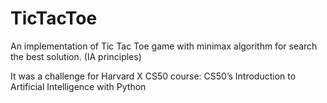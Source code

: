 # TicTacToe
An implementation of Tic Tac Toe game with minimax algorithm for search the best solution. (IA principles)

It was a challenge for Harvard X CS50 course: CS50’s Introduction to Artificial Intelligence with Python
